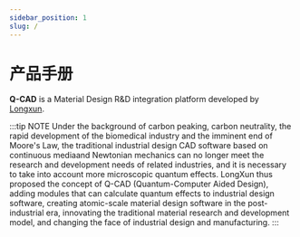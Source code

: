 ```yaml
---
sidebar_position: 1
slug: /
---
```


# 产品手册

**Q-CAD** is a Material Design R&D integration platform developed by [Longxun](http://www.pwmat.com/).

:::tip NOTE
Under the background of carbon peaking, carbon neutrality, the rapid development of the biomedical industry and the imminent end of Moore's Law, the traditional industrial design CAD software based on continuous mediaand Newtonian mechanics can no longer meet the research and development needs of related industries, and it is necessary to take into account more microscopic quantum effects. LongXun thus proposed the concept of Q-CAD (Quantum-Computer Aided Design), adding modules that can calculate quantum effects to industrial design software, creating atomic-scale material design software in the post-industrial era, innovating the traditional material research and development model, and changing the face of industrial design and manufacturing.
:::
